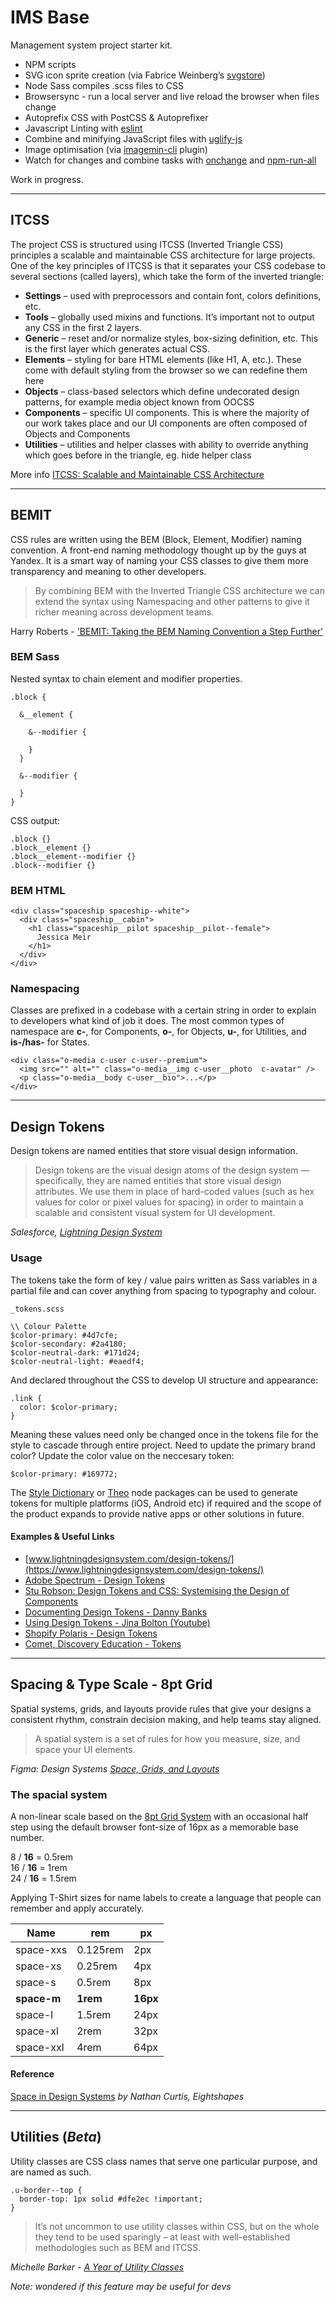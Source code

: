 # IMS Base

Management system project starter kit.

- NPM scripts
- SVG icon sprite creation (via Fabrice Weinberg’s [svgstore](https://github.com/FWeinb/grunt-svgstore))
- Node Sass compiles .scss files to CSS
- Browsersync - run a local server and live reload the browser when files change
- Autoprefix CSS with PostCSS & Autoprefixer
- Javascript Linting with [eslint](https://github.com/eslint/eslint)
- Combine and minifying JavaScript files with [uglify-js](https://github.com/mishoo/UglifyJS2)
- Image optimisation (via [imagemin-cli](https://github.com/imagemin/imagemin-cli) plugin)
- Watch for changes and combine tasks with [onchange](https://www.npmjs.com/package/onchange) and [npm-run-all](https://www.npmjs.com/package/npm-run-all)

Work in progress.

---

## ITCSS

The project CSS is structured using ITCSS (Inverted Triangle CSS) principles a scalable and maintainable CSS architecture for large projects. One of the key principles of ITCSS is that it separates your CSS codebase to several sections (called layers), which take the form of the inverted triangle:

- **Settings** – used with preprocessors and contain font, colors definitions, etc.
- **Tools** – globally used mixins and functions. It’s important not to output any CSS in the first 2 layers.
- **Generic** – reset and/or normalize styles, box-sizing definition, etc. This is the first layer which generates actual CSS.
- **Elements** – styling for bare HTML elements (like H1, A, etc.). These come with default styling from the browser so we can redefine them here
- **Objects** – class-based selectors which define undecorated design patterns, for example media object known from OOCSS
- **Components** – specific UI components. This is where the majority of our work takes place and our UI components are often composed of Objects and Components
- **Utilities** – utilities and helper classes with ability to override anything which goes before in the triangle, eg. hide helper class

More info [ITCSS: Scalable and Maintainable CSS Architecture](https://www.xfive.co/blog/itcss-scalable-maintainable-css-architecture/)

---

## BEMIT

CSS rules are written using the BEM (Block, Element, Modifier) naming convention. A front-end naming methodology thought up by the guys at Yandex. It is a smart way of naming your CSS classes to give them more transparency and meaning to other developers.

> By combining BEM with the Inverted Triangle CSS architecture we can extend the syntax using Namespacing and other patterns to give it richer meaning across development teams.

Harry Roberts - ['BEMIT: Taking the BEM Naming Convention a Step Further'](https://csswizardry.com/2015/08/bemit-taking-the-bem-naming-convention-a-step-further/)

### BEM Sass

Nested syntax to chain element and modifier properties.

```
.block {
  
  &__element {

    &--modifier {

    }
  }

  &--modifier {

  }
}
```

CSS output:
```
.block {}
.block__element {}
.block__element--modifier {}
.block--modifier {}
```

### BEM HTML

```
<div class="spaceship spaceship--white">
  <div class="spaceship__cabin">
    <h1 class="spaceship__pilot spaceship__pilot--female">
      Jessica Meir
    </h1>
  </div>
</div>
```

### Namespacing

Classes are prefixed in a codebase with a certain string in order to explain to developers what kind of job it does. The most common types of namespace are <b>c-</b>, for Components, <b>o-</b>, for Objects, <b>u-</b>, for Utilities, and <b>is-/has-</b> for States.

```
<div class="o-media c-user c-user--premium">
  <img src="" alt="" class="o-media__img c-user__photo  c-avatar" />
  <p class="o-media__body c-user__bio">...</p>
</div>
```

---

## Design Tokens

Design tokens are named entities that store visual design information.

> Design tokens are the visual design atoms of the design system — specifically, they are named entities that store visual design attributes. We use them in place of hard-coded values (such as hex values for color or pixel values for spacing) in order to maintain a scalable and consistent visual system for UI development.

*Salesforce, [Lightning Design System ](https://www.lightningdesignsystem.com/design-tokens/)*

### Usage

The tokens take the form of key / value pairs written as Sass variables in a partial file and can cover anything from spacing to typography and colour.

```
_tokens.scss

\\ Colour Palette
$color-primary: #4d7cfe;
$color-secondary: #2a4180;
$color-neutral-dark: #171d24;
$color-neutral-light: #eaedf4;
```
And declared throughout the CSS to develop UI structure and appearance:

```
.link {
  color: $color-primary;
}
```
Meaning these values need only be changed once in the tokens file for the style to cascade through entire project. Need to update the primary brand color? Update the color value on the neccesary token:
```
$color-primary: #169772;
```

The [Style Dictionary](https://amzn.github.io/style-dictionary/#/) or [Theo](https://github.com/salesforce-ux/theo) node packages can be used to generate tokens for multiple platforms (iOS, Android etc) if required and the scope of the product expands to provide native apps or other solutions in future.

#### Examples & Useful Links
- [www.lightningdesignsystem.com/design-tokens/](https://www.lightningdesignsystem.com/design-tokens/)
- [Adobe Spectrum - Design Tokens](https://spectrum.adobe.com/page/design-tokens/)
- [Stu Robson: Design Tokens and CSS: Systemising the Design of Components](https://noti.st/sturobson/QIaw2X)
- [Documenting Design Tokens - Danny Banks](https://dbanks.design/blog/documenting-design-tokens/)
- [Using Design Tokens - Jina Bolton (Youtube)](https://youtu.be/wDBEc3dJJV8)
- [Shopify Polaris - Design Tokens](https://shopify.github.io/polaris-tokens/)
- [Comet, Discovery Education - Tokens](https://comet.discoveryeducation.com/visual-language/tokens.html)

---

## Spacing & Type Scale - 8pt Grid

Spatial systems, grids, and layouts provide rules that give your designs a consistent rhythm, constrain decision making, and help teams stay aligned. 

> A spatial system is a set of rules for how you measure, size, and space your UI elements.

*Figma: Design Systems [Space, Grids, and Layouts](https://www.designsystems.com/space-grids-and-layouts/)*

### The spacial system 

A non-linear scale based on the [8pt Grid System](https://spec.fm/specifics/8-pt-grid) with an occasional half step
using the default browser font-size of 16px as a memorable base number.

8 / **16** = 0.5rem  
16 / **16** = 1rem  
24 / **16** = 1.5rem  

Applying T-Shirt sizes for name labels to create a language that people can remember and apply accurately.


| Name             | rem           | px       |
| ---------------- |---------------| ---------|
| space-xxs        | 0.125rem      | 2px      |
| space-xs         | 0.25rem       | 4px      |
| space-s          | 0.5rem        | 8px      |
| **space-m**      | **1rem**      | **16px** |
| space-l          | 1.5rem        | 24px     |
| space-xl         | 2rem          | 32px     |
| space-xxl        | 4rem          | 64px     |

#### Reference

[Space in Design Systems](https://medium.com/eightshapes-llc/space-in-design-systems-188bcbae0d62) *by Nathan Curtis, Eightshapes*

---

## Utilities (*Beta*)

Utility classes are CSS class names that serve one particular purpose, and are named as such.

```
.u-border--top {
  border-top: 1px solid #dfe2ec !important;
}
```

>It’s not uncommon to use utility classes within CSS, but on the whole they tend to be used sparingly – at least with well-established methodologies such as BEM and ITCSS.

*Michelle Barker - [A Year of Utility Classes](https://css-irl.info/a-year-of-utility-classes/)*

*Note: wondered if this feature may be useful for devs*
